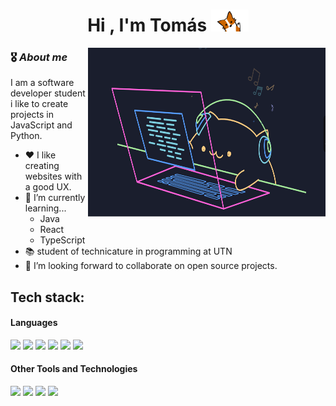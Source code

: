 ### <h1 align="center"><b>Hi , I'm Tomás </b><img src="hi.gif" width="60"></h1>

<a target="_blank" align="center">
  <img align="right" top="500" height="270" width="380" alt="GIF" src="https://github.com/SophieNguyen113/SophieNguyen113/blob/main/Sophie%20Nguyen%20-%20CatCat.gif">
</a>

### 🎖️ ***About me***

<p>I am a software developer student i like to create projects in JavaScript and Python.</p>

- ❤️ I like creating websites with a good UX.
- 🌱 I’m currently learning...
  - Java
  - React
  - TypeScript
- 📚 student of technicature in programming at UTN
- 🤝 I’m looking forward to collaborate on open source projects.
## Tech stack:

<h4> Languages </h4>
<span> 
  <img src="https://img.shields.io/badge/HTML5-E34F26?style=for-the-badge&logo=html5&logoColor=white">
  <img src="https://img.shields.io/badge/CSS3-1572B6?style=for-the-badge&logo=css3&logoColor=white">
  <img src="https://img.shields.io/badge/SASS-hotpink.svg?style=for-the-badge&logo=SASS&logoColor=white">
  <img src="https://img.shields.io/badge/JavaScript-F7DF1E?style=for-the-badge&logo=javascript&logoColor=black">
  <img src="https://img.shields.io/badge/python-3670A0?style=for-the-badge&logo=python&logoColor=ffdd54">
  <img src= "https://img.shields.io/badge/typescript-%23007ACC.svg?style=for-the-badge&logo=typescript&logoColor=white">
  

</span>

<h4> Other Tools and Technologies </h4>
<span>
  <img src="https://img.shields.io/badge/Git-F05032?style=for-the-badge&logo=git&logoColor=white">
  <img src="https://img.shields.io/badge/Notion-%23000000.svg?style=for-the-badge&logo=notion&logoColor=white">
  <img src="https://img.shields.io/badge/Linux%20Mint-87CF3E?style=for-the-badge&logo=Linux%20Mint&logoColor=white">
  <img src="https://img.shields.io/badge/markdown-%23000000.svg?style=for-the-badge&logo=markdown&logoColor=white">
</span>



